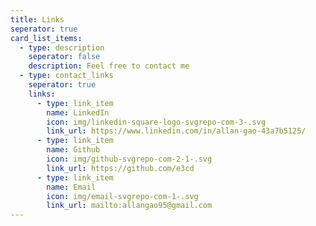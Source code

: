 ```yaml
---
title: Links
seperator: true
card_list_items:
  - type: description
    seperator: false
    description: Feel free to contact me
  - type: contact_links
    seperator: true
    links:
      - type: link_item
        name: LinkedIn
        icon: img/linkedin-square-logo-svgrepo-com-3-.svg
        link_url: https://www.linkedin.com/in/allan-gao-43a7b5125/
      - type: link_item
        name: Github
        icon: img/github-svgrepo-com-2-1-.svg
        link_url: https://github.com/e3cd
      - type: link_item
        name: Email
        icon: img/email-svgrepo-com-1-.svg
        link_url: mailto:allangao95@gmail.com
---
```

